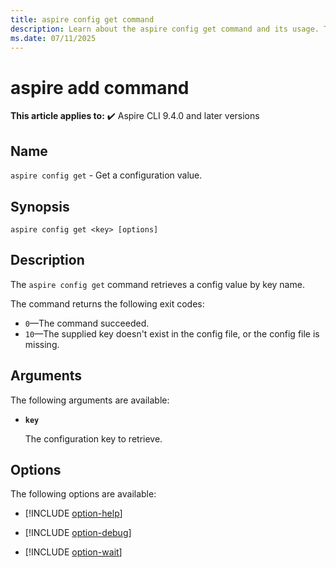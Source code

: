 ```yaml
---
title: aspire config get command
description: Learn about the aspire config get command and its usage. This command gets an Aspire CLI config value by key name.
ms.date: 07/11/2025
---
```

# aspire add command

**This article applies to:** ✔️ Aspire CLI 9.4.0 and later versions

## Name

`aspire config get` - Get a configuration value.

## Synopsis

```dotnetcli
aspire config get <key> [options]
```

## Description

The `aspire config get` command retrieves a config value by key name.

The command returns the following exit codes:

- `0`&mdash;The command succeeded.
- `10`&mdash;The supplied key doesn't exist in the config file, or the config file is missing.

## Arguments

The following arguments are available:

- **`key`**

  The configuration key to retrieve.

## Options

The following options are available:

- [!INCLUDE [option-help](includes/option-help.md)]

- [!INCLUDE [option-debug](includes/option-debug.md)]

- [!INCLUDE [option-wait](includes/option-wait.md)]
